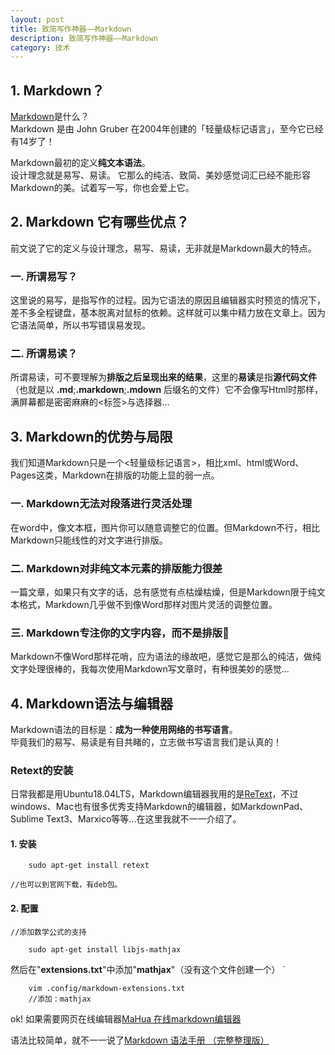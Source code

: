 ```yaml
---
layout: post
title: 致简写作神器——Markdown
description: 致简写作神器——Markdown
category: 技术
---
```


## 1. Markdown？

[Markdown][1]是什么？  
Markdown 是由 John Gruber 在2004年创建的「轻量级标记语言」，至今它已经有14岁了！ 

Markdown最初的定义**纯文本语法**。  
设计理念就是易写、易读。
它那么的纯洁、致简、美妙感觉词汇已经不能形容Markdown的美。试着写一写，你也会爱上它。



## 2. Markdown 它有哪些优点？

前文说了它的定义与设计理念，易写、易读，无非就是Markdown最大的特点。

### 一. 所谓易写？

这里说的易写，是指写作的过程。因为它语法的原因且编辑器实时预览的情况下，差不多全程键盘，基本脱离对鼠标的依赖。这样就可以集中精力放在文章上。因为它语法简单，所以书写错误易发现。

### 二. 所谓易读？

所谓易读，可不要理解为**排版之后呈现出来的结果**，这里的**易读**是指**源代码文件**（也就是以 **.md**;**.markdown**;**.mdown** 后缀名的文件）它不会像写Html时那样，满屏幕都是密密麻麻的<标签>与选择器...

## 3. Markdown的优势与局限

我们知道Markdown只是一个<轻量级标记语言>，相比xml、html或Word、Pages这类，Markdown在排版的功能上显的弱一点。

### 一.  Markdown无法对段落进行灵活处理

在word中，像文本框，图片你可以随意调整它的位置。但Markdown不行，相比Markdown只能线性的对文字进行排版。

### 二. Markdown对非纯文本元素的排版能力很差

一篇文章，如果只有文字的话，总有感觉有点枯燥枯燥，但是Markdown限于纯文本格式，Markdown几乎做不到像Word那样对图片灵活的调整位置。

### 三. Markdown专注你的文字内容，而不是排版

Markdown不像Word那样花哨，应为语法的缘故吧，感觉它是那么的纯洁，做纯文字处理很棒的，我每次使用Markdown写文章时，有种很美妙的感觉...
## 4. Markdown语法与编辑器

Markdown语法的目标是：**成为一种使用网络的书写语言**。  
毕竟我们的易写、易读是有目共睹的，立志做书写语言我们是认真的！  
### Retext的安装
日常我都是用Ubuntu18.04LTS，Markdown编辑器我用的是[ReText][2]，不过windows、Mac也有很多优秀支持Markdown的编辑器，如MarkdownPad、Sublime Text3、Marxico等等...在这里我就不一一介绍了。

#### 1. 安装

		sudo apt-get install retext
	
	//也可以到官网下载，有deb包。


#### 2. 配置

	//添加数学公式的支持
	
		sudo apt-get install libjs-mathjax

然后在"**extensions.txt**"中添加"**mathjax**"（没有这个文件创建一个）  `

		vim .config/markdown-extensions.txt
		//添加：mathjax

ok!  如果需要网页在线编辑器[MaHua 在线markdown编辑器][3]

语法比较简单，就不一一说了[Markdown 语法手册 （完整整理版）][4]

[1]: https://en.wikipedia.org/wiki/Markdown
[2]: https://pypi.org/project/ReText/
[3]: https://www.zybuluo.com/mdeditor
[4]: http://www.360doc.com/content/16/1221/02/1489589_616432866.shtml
